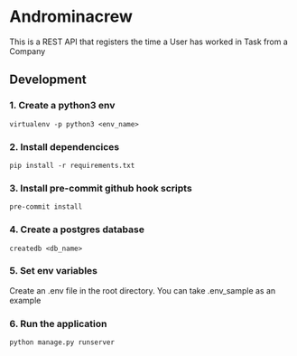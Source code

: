 # Androminacrew
This is a REST API that registers the time a User has worked in Task from a Company

## Development
### 1. Create a python3 env

    virtualenv -p python3 <env_name>

### 2. Install dependencices

    pip install -r requirements.txt

### 3. Install pre-commit github hook scripts

    pre-commit install

### 4. Create a postgres database

    createdb <db_name>

### 5. Set env variables
Create an .env file in the root directory. You can take .env_sample as an example

### 6. Run the application

    python manage.py runserver

